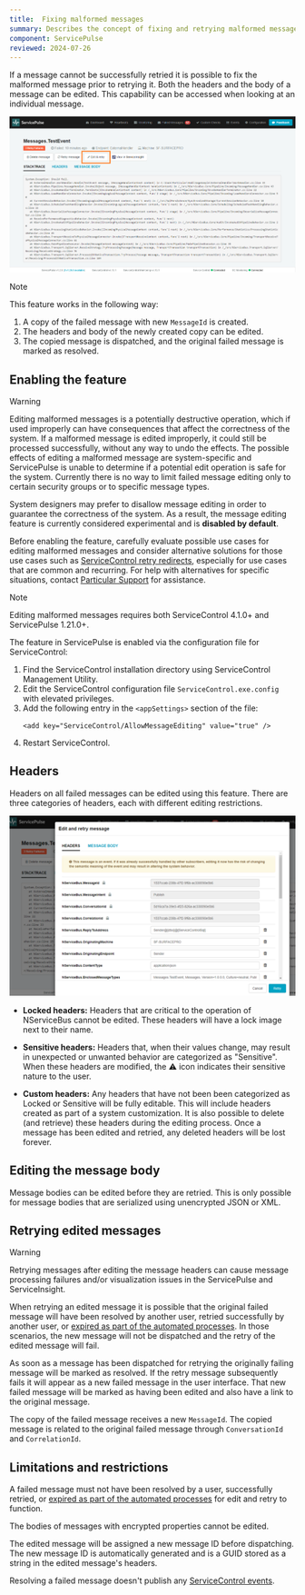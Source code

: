 ```yaml
---
title:  Fixing malformed messages
summary: Describes the concept of fixing and retrying malformed messages in ServicePulse
component: ServicePulse
reviewed: 2024-07-26
---
```


If a message cannot be successfully retried it is possible to fix the malformed message prior to retrying it. Both the headers and the body of a message can be edited. This capability can be accessed when looking at an individual message.

![Edit Malformed Messages](images/edit-message-details.png 'width=500')

> [!NOTE]
> This feature works in the following way:
> 1. A copy of the failed message with new `MessageId` is created.
> 2. The headers and body of the newly created copy can be edited.
> 3. The copied message is dispatched, and the original failed message is marked as resolved.

## Enabling the feature

> [!WARNING]
> Editing malformed messages is a potentially destructive operation, which if used improperly can have consequences that affect the correctness of the system. If a malformed message is edited improperly, it could still be processed successfully, without any way to undo the effects. The possible effects of editing a malformed message are system-specific and ServicePulse is unable to determine if a potential edit operation is safe for the system. Currently there is no way to limit failed message editing only to certain security groups or to specific message types.
>
> System designers may prefer to disallow message editing in order to guarantee the correctness of the system. As a result, the message editing feature is currently considered experimental and is **disabled by default**.
>
> Before enabling the feature, carefully evaluate possible use cases for editing malformed messages and consider alternative solutions for those use cases such as [ServiceControl retry redirects](/samples/servicecontrol/fix-messages/), especially for use cases that are common and recurring. For help with alternatives for specific situations, contact [Particular Support](https://particular.net/support) for assistance.

> [!NOTE]
> Editing malformed messages requires both ServiceControl 4.1.0+ and ServicePulse 1.21.0+.

The feature in ServicePulse is enabled via the configuration file for ServiceControl:

1. Find the ServiceControl installation directory using ServiceControl Management Utility.
2. Edit the ServiceControl configuration file `ServiceControl.exe.config` with elevated privileges.
3. Add the following entry in the `<appSettings>` section of the file:
    ```
    <add key="ServiceControl/AllowMessageEditing" value="true" />
    ```
4. Restart ServiceControl.

## Headers

Headers on all failed messages can be edited using this feature. There are three categories of headers, each with different editing restrictions.

![Editing Headers](images/edit-message-headers.png 'width=500')

* **Locked headers:** Headers that are critical to the operation of NServiceBus cannot be edited. These headers will have a lock image next to their name.

* **Sensitive headers:** Headers that, when their values change, may result in unexpected or unwanted behavior are categorized as "Sensitive". When these headers are modified, the :warning: icon indicates their sensitive nature to the user.

* **Custom headers:** Any headers that have not been been categorized as Locked or Sensitive will be fully editable. This will include headers created as part of a system customization. It is also possible to delete (and retrieve) these headers during the editing process. Once a message has been edited and retried, any deleted headers will be lost forever.

## Editing the message body

Message bodies can be edited before they are retried. This is only possible for message bodies that are serialized using unencrypted JSON or XML.

## Retrying edited messages

> [!WARNING]
> Retrying messages after editing the message headers can cause message processing failures and/or visualization issues in the ServicePulse and ServiceInsight.

When retrying an edited message it is possible that the original failed message will have been resolved by another user, retried successfully by another user, or [expired as part of the automated processes](/servicecontrol/how-purge-expired-data.md). In those scenarios, the new message will not be dispatched and the retry of the edited message will fail.

As soon as a message has been dispatched for retrying the originally failing message will be marked as resolved. If the retry message subsequently fails it will appear as a new failed message in the user interface. That new failed message will be marked as having been edited and also have a link to the original message.

The copy of the failed message receives a new `MessageId`. The copied message is related to the original failed message through `ConversationId` and `CorrelationId`.

## Limitations and restrictions

A failed message must not have been resolved by a user, successfully retried, or [expired as part of the automated processes](/servicecontrol/how-purge-expired-data.md) for edit and retry to function.

The bodies of messages with encrypted properties cannot be edited.

The edited message will be assigned a new message ID before dispatching. The new message ID is automatically generated and is a GUID stored as a string in the edited message's headers.

Resolving a failed message doesn't publish any [ServiceControl events](/servicecontrol/contracts.md#other-events).
